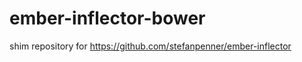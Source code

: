 ember-inflector-bower
=====================

shim repository for https://github.com/stefanpenner/ember-inflector
